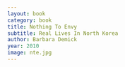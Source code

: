 ```yaml
---
layout: book
category: book
title: Nothing To Envy
subtitle: Real Lives In North Korea
author: Barbara Demick
year: 2010
image: nte.jpg
---
```

